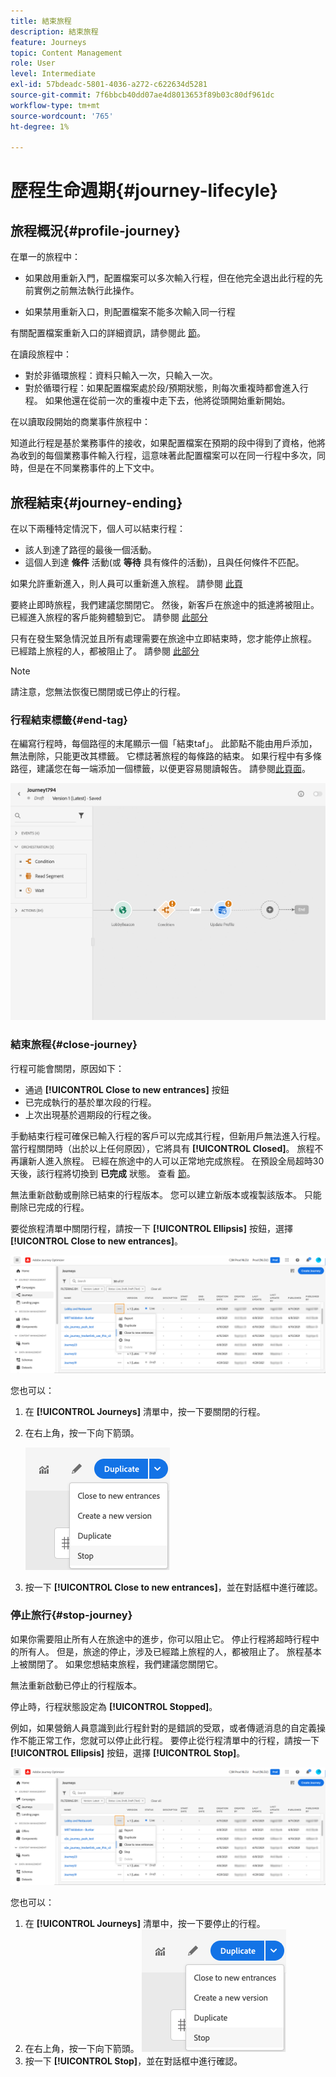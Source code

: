 ```yaml
---
title: 結束旅程
description: 結束旅程
feature: Journeys
topic: Content Management
role: User
level: Intermediate
exl-id: 57bdeadc-5801-4036-a272-c622634d5281
source-git-commit: 7f6bbcb40dd07ae4d8013653f89b03c80df961dc
workflow-type: tm+mt
source-wordcount: '765'
ht-degree: 1%

---
```


# 歷程生命週期{#journey-lifecyle}

## 旅程概況{#profile-journey}

在單一的旅程中：

* 如果啟用重新入門，配置檔案可以多次輸入行程，但在他完全退出此行程的先前實例之前無法執行此操作。

* 如果禁用重新入口，則配置檔案不能多次輸入同一行程

有關配置檔案重新入口的詳細資訊，請參閱此 [節](../building-journeys/journey-gs.md#change-properties)。

在讀段旅程中：

* 對於非循環旅程：資料只輸入一次，只輸入一次。
* 對於循環行程：如果配置檔案處於段/預期狀態，則每次重複時都會進入行程。 如果他還在從前一次的重複中走下去，他將從頭開始重新開始。

在以讀取段開始的商業事件旅程中：

知道此行程是基於業務事件的接收，如果配置檔案在預期的段中得到了資格，他將為收到的每個業務事件輸入行程，這意味著此配置檔案可以在同一行程中多次，同時，但是在不同業務事件的上下文中。

## 旅程結束{#journey-ending}

在以下兩種特定情況下，個人可以結束行程：

* 該人到達了路徑的最後一個活動。
* 這個人到達 **條件** 活動(或 **等待** 具有條件的活動)，且與任何條件不匹配。

如果允許重新進入，則人員可以重新進入旅程。 請參閱 [此頁](../building-journeys/journey-gs.md#change-properties)

要終止即時旅程，我們建議您關閉它。 然後，新客戶在旅途中的抵達將被阻止。 已經進入旅程的客戶能夠體驗到它。 請參閱 [此部分](../building-journeys/journey-end.md#close-journey)

只有在發生緊急情況並且所有處理需要在旅途中立即結束時，您才能停止旅程。 已經踏上旅程的人，都被阻止了。 請參閱 [此部分](../building-journeys/journey-end.md#stop-journey)

>[!NOTE]
>
>請注意，您無法恢復已關閉或已停止的行程。

### 行程結束標籤{#end-tag}

在編寫行程時，每個路徑的末尾顯示一個「結束taf」。 此節點不能由用戶添加，無法刪除，只能更改其標籤。 它標誌著旅程的每條路的結束。 如果行程中有多條路徑，建議您在每一端添加一個標籤，以便更容易閱讀報告。 請參閱[此頁面](../reports/live-report.md)。

![](assets/journey-end.png)

<!--

### End activity{#journey-end-activity}

The **[!UICONTROL End]** activity allows you to mark the end of each path of the journey. It is not mandatory but recommended for visual clarity. See [this page](../building-journeys/end-activity.md)

![](assets/journey54.png)

-->

### 結束旅程{#close-journey}

行程可能會關閉，原因如下：

* 通過 **[!UICONTROL Close to new entrances]** 按鈕
* 已完成執行的基於單次段的行程。
* 上次出現基於週期段的行程之後。

手動結束行程可確保已輸入行程的客戶可以完成其行程，但新用戶無法進入行程。 當行程關閉時（出於以上任何原因），它將具有 **[!UICONTROL Closed]**。 旅程不再讓新人進入旅程。 已經在旅途中的人可以正常地完成旅程。 在預設全局超時30天後，該行程將切換到 **已完成** 狀態。 查看 [節](../building-journeys/journey-gs.md#global_timeout)。

無法重新啟動或刪除已結束的行程版本。 您可以建立新版本或複製該版本。 只能刪除已完成的行程。

要從旅程清單中關閉行程，請按一下 **[!UICONTROL Ellipsis]** 按鈕，選擇 **[!UICONTROL Close to new entrances]**。

![](assets/journey-finish-quick-action.png)

您也可以：

1. 在 **[!UICONTROL Journeys]** 清單中，按一下要關閉的行程。
1. 在右上角，按一下向下箭頭。

   ![](assets/finish_drop_down_list.png)

1. 按一下 **[!UICONTROL Close to new entrances]**，並在對話框中進行確認。

### 停止旅行{#stop-journey}

如果你需要阻止所有人在旅途中的進步，你可以阻止它。 停止行程將超時行程中的所有人。 但是，旅途的停止，涉及已經踏上旅程的人，都被阻止了。 旅程基本上被關閉了。 如果您想結束旅程，我們建議您關閉它。

無法重新啟動已停止的行程版本。

停止時，行程狀態設定為 **[!UICONTROL Stopped]**。

例如，如果營銷人員意識到此行程針對的是錯誤的受眾，或者傳遞消息的自定義操作不能正常工作，您就可以停止此行程。 要停止從行程清單中的行程，請按一下 **[!UICONTROL Ellipsis]** 按鈕，選擇 **[!UICONTROL Stop]**。

![](assets/journey-finish-quick-action.png)

您也可以：

1. 在 **[!UICONTROL Journeys]** 清單中，按一下要停止的行程。
1. 在右上角，按一下向下箭頭。
   ![](assets/finish_drop_down_list.png)
1. 按一下 **[!UICONTROL Stop]**，並在對話框中進行確認。
